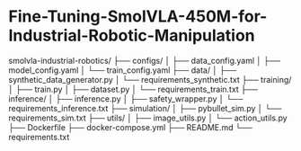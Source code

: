 # Fine-Tuning-SmolVLA-450M-for-Industrial-Robotic-Manipulation


smolvla-industrial-robotics/
├── configs/
│   ├── data_config.yaml
│   ├── model_config.yaml
│   └── train_config.yaml
├── data/
│   ├── synthetic_data_generator.py
│   └── requirements_synthetic.txt
├── training/
│   ├── train.py
│   ├── dataset.py
│   └── requirements_train.txt
├── inference/
│   ├── inference.py
│   ├── safety_wrapper.py
│   └── requirements_inference.txt
├── simulation/
│   ├── pybullet_sim.py
│   └── requirements_sim.txt
├── utils/
│   ├── image_utils.py
│   └── action_utils.py
├── Dockerfile
├── docker-compose.yml
├── README.md
└── requirements.txt

